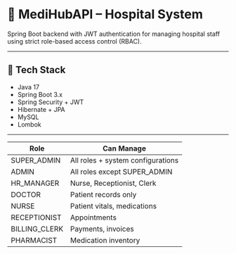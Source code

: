 # 🏥 MediHubAPI – Hospital  System

Spring Boot backend with JWT authentication for managing hospital staff using strict role-based access control (RBAC).

---

## 🚀 Tech Stack

- Java 17  
- Spring Boot 3.x  
- Spring Security + JWT  
- Hibernate + JPA  
- MySQL  
- Lombok  

---

| Role           | Can Manage                        |
| -------------- | --------------------------------- |
| SUPER\_ADMIN   | All roles + system configurations |
| ADMIN          | All roles except SUPER\_ADMIN     |
| HR\_MANAGER    | Nurse, Receptionist, Clerk        |
| DOCTOR         | Patient records only              |
| NURSE          | Patient vitals, medications       |
| RECEPTIONIST   | Appointments                      |
| BILLING\_CLERK | Payments, invoices                |
| PHARMACIST     | Medication inventory              |
